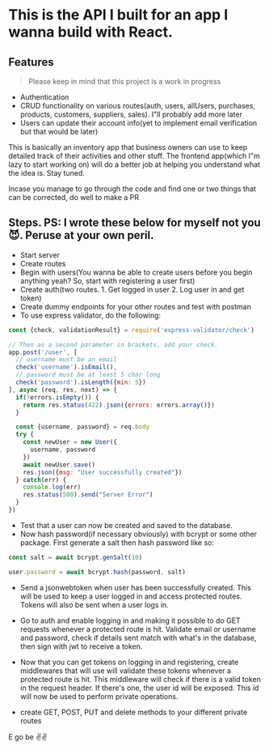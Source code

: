 # This is the API I built for an app I wanna build with React.

## Features

> Please keep in mind that this project is a work in progress

- Authentication
- CRUD functionality on various routes(auth, users, allUsers, purchases, products, customers, suppliers, sales). I"ll probably add more later
- Users can update their account info(yet to implement email verification but that would be later)


This is basically an inventory app that business owners can use to keep detailed track of their activities and other stuff. The frontend app(which I"m lazy to start working on) will do a better job at helping you understand what the idea is. Stay tuned. 

Incase you manage to go through the code and find one or two things that can be corrected, do well to make a PR 

## Steps. PS: I wrote these below for myself not you 😈. Peruse at your own peril.

- Start server
- Create routes
- Begin with users(You wanna be able to create users before you begin anything yeah? So, start with registering a user first)
- Create auth(two routes. 1. Get logged in user 2. Log user in and get token)
- Create dummy endpoints for your other routes and test with postman
- To use express validator, do the following:

```js
const {check, validationResult} = require('express-validator/check')

// Then as a second parameter in brackets, add your check.
app.post('/user', [
  // username must be an email
  check('username').isEmail(),
  // password must be at least 5 char long
  check('password').isLength({min: 5})
], async (req, res, next) => {
  if(!errors.isEmpty()) {
    return res.status(422).json({errors: errors.array()})
  }

  const {username, password} = req.body
  try {
    const newUser = new User({
      username, password
    })
    await newUser.save()
    res.json({msg: "User successfully created"})
  } catch(err) {
    console.log(err)
    res.status(500).send("Server Error")
  }
})
```

- Test that a user can now be created and saved to the database.
- Now hash password(if necessary obviously) with bcrypt or some other package. First generate a salt then hash password like so:

```js
const salt = await bcrypt.genSalt(10)

user.password = await bcrypt.hash(password, salt)
```

- Send a jsonwebtoken when user has been successfully created. This will be used to keep a user logged in and access protected routes. Tokens will also be sent when a user logs in.

- Go to auth and enable logging in and making it possible to do GET requests whenever a protected route is hit. Validate email or username and password, check if details sent match with what's in the database, then sign with jwt to receive a token.

- Now that you can get tokens on logging in and registering, create middlewares that will use will validate these tokens whenever a protected route is hit. This middleware  will check if there is a valid token in the request header. If there's one, the user id will be exposed. This id will now be used to perform private operations.

- create GET, POST, PUT and delete methods to your different private routes


E go be ✌✌

